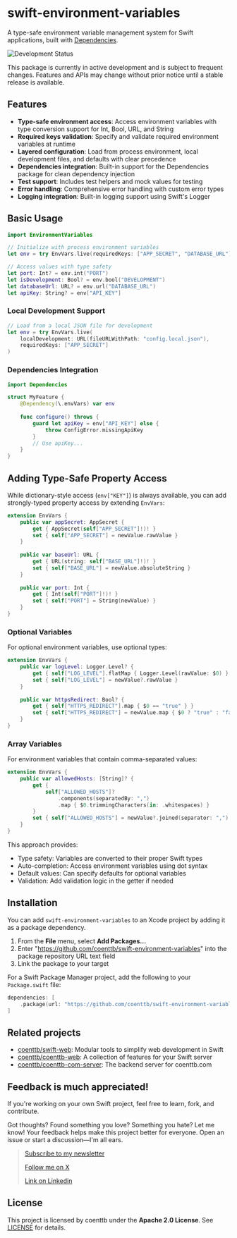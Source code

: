
# swift-environment-variables

A type-safe environment variable management system for Swift applications, built with [Dependencies](https://github.com/pointfreeco/swift-dependencies).

![Development Status](https://img.shields.io/badge/status-active--development-blue.svg)

This package is currently in active development and is subject to frequent changes. Features and APIs may change without prior notice until a stable release is available.

## Features

* **Type-safe environment access**: Access environment variables with type conversion support for Int, Bool, URL, and String
* **Required keys validation**: Specify and validate required environment variables at runtime
* **Layered configuration**: Load from process environment, local development files, and defaults with clear precedence
* **Dependencies integration**: Built-in support for the Dependencies package for clean dependency injection
* **Test support**: Includes test helpers and mock values for testing
* **Error handling**: Comprehensive error handling with custom error types
* **Logging integration**: Built-in logging support using Swift's Logger

## Basic Usage

```swift
import EnvironmentVariables

// Initialize with process environment variables
let env = try EnvVars.live(requiredKeys: ["APP_SECRET", "DATABASE_URL"])

// Access values with type safety
let port: Int? = env.int("PORT")
let isDevelopment: Bool? = env.bool("DEVELOPMENT")
let databaseUrl: URL? = env.url("DATABASE_URL")
let apiKey: String? = env["API_KEY"]
```

### Local Development Support

```swift
// Load from a local JSON file for development
let env = try EnvVars.live(
    localDevelopment: URL(fileURLWithPath: "config.local.json"),
    requiredKeys: ["APP_SECRET"]
)
```

### Dependencies Integration

```swift
import Dependencies

struct MyFeature {
    @Dependency(\.envVars) var env
    
    func configure() throws {
        guard let apiKey = env["API_KEY"] else {
            throw ConfigError.missingApiKey
        }
        // Use apiKey...
    }
}
```

## Adding Type-Safe Property Access

While dictionary-style access (`env["KEY"]`) is always available, you can add strongly-typed property access by extending `EnvVars`:

```swift
extension EnvVars {
    public var appSecret: AppSecret {
        get { AppSecret(self["APP_SECRET"]!)! }
        set { self["APP_SECRET"] = newValue.rawValue }
    }
    
    public var baseUrl: URL {
        get { URL(string: self["BASE_URL"]!)! }
        set { self["BASE_URL"] = newValue.absoluteString }
    }
    
    public var port: Int {
        get { Int(self["PORT"]!)! }
        set { self["PORT"] = String(newValue) }
    }
}
```

### Optional Variables

For optional environment variables, use optional types:

```swift
extension EnvVars {
    public var logLevel: Logger.Level? {
        get { self["LOG_LEVEL"].flatMap { Logger.Level(rawValue: $0) } }
        set { self["LOG_LEVEL"] = newValue?.rawValue }
    }
    
    public var httpsRedirect: Bool? {
        get { self["HTTPS_REDIRECT"].map { $0 == "true" } }
        set { self["HTTPS_REDIRECT"] = newValue.map { $0 ? "true" : "false" } }
    }
}
```

### Array Variables

For environment variables that contain comma-separated values:

```swift
extension EnvVars {
    public var allowedHosts: [String]? {
        get { 
            self["ALLOWED_HOSTS"]?
                .components(separatedBy: ",")
                .map { $0.trimmingCharacters(in: .whitespaces) } 
        }
        set { self["ALLOWED_HOSTS"] = newValue?.joined(separator: ",") }
    }
}
```

This approach provides:
- Type safety: Variables are converted to their proper Swift types
- Auto-completion: Access environment variables using dot syntax
- Default values: Can specify defaults for optional variables
- Validation: Add validation logic in the getter if needed

## Installation

You can add `swift-environment-variables` to an Xcode project by adding it as a package dependency.

1. From the **File** menu, select **Add Packages...**
2. Enter "https://github.com/coenttb/swift-environment-variables" into the package repository URL text field
3. Link the package to your target

For a Swift Package Manager project, add the following to your `Package.swift` file:

```swift
dependencies: [
    .package(url: "https://github.com/coenttb/swift-environment-variables", branch: "main")
]
```

## Related projects

* [coenttb/swift-web](https://www.github.com/coenttb/swift-web): Modular tools to simplify web development in Swift
* [coenttb/coenttb-web](https://www.github.com/coenttb/coenttb-web): A collection of features for your Swift server
* [coenttb/coenttb-com-server](https://www.github.com/coenttb/coenttb-com-server): The backend server for coenttb.com

## Feedback is much appreciated!

If you're working on your own Swift project, feel free to learn, fork, and contribute.

Got thoughts? Found something you love? Something you hate? Let me know! Your feedback helps make this project better for everyone. Open an issue or start a discussion—I'm all ears.

> [Subscribe to my newsletter](http://coenttb.com/en/newsletter/subscribe)
>
> [Follow me on X](http://x.com/coenttb)
> 
> [Link on Linkedin](https://www.linkedin.com/in/tenthijeboonkkamp)

## License

This project is licensed by coenttb under the **Apache 2.0 License**.
See [LICENSE](LICENSE) for details.
